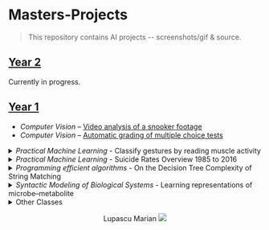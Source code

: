 # Masters-Projects

> This repository contains AI projects -- screenshots/gif & source.

## [Year 2](Year%202)
Currently in progress.

## [Year 1](Bachelors%20Year%201)

- _Computer Vision_ – [Video analysis of a snooker footage](https://github.com/marianlupascu/Video-analysis-of-a-snooker-footage)
- _Computer Vision_ – [Automatic grading of multiple choice tests](https://github.com/marianlupascu/Automatic-grading-of-multiple-choice-tests)

<details><summary><i>Practical Machine Learning</i> - Classify gestures by reading muscle activity</summary>

`Python` A recording of human hand muscle activity producing four different hand gestures.
The analysis report and explanations can be found [here](Year%201/Practical%20Machine%20Learning/Classify%20gestures%20by%20reading%20muscle%20activity/DocEN.pdf)
![doc](Year%201/Practical%20Machine%20Learning/Classify%20gestures%20by%20reading%20muscle%20activity/2020-07-06%2020_31_24-Greenshot.png)
</details>

<details><summary><i>Practical Machine Learning</i> - Suicide Rates Overview 1985 to 2016</summary>

`Python` Suicide Rates Overview 1985 to 2016 Compares socio-economic info with suicide rates by year and country.
The analysis report and explanations can be found [here](Year%201/Practical%20Machine%20Learning/Suicide%20Rates%20Overview%201985%20to%202016/Report%20_%20P2.pdf)
![doc](Year%201/Practical%20Machine%20Learning/Suicide%20Rates%20Overview%201985%20to%202016/2020-07-06%2020_34_46-Greenshot.png)
</details>

<details><summary><i>Programming efficient algorithms</i> - On the Decision Tree Complexity of String Matching</summary>

A natural problem is to determine the number of characters that need to be queried (i.e. the decision tree complexity) in a string in order to decide whether this string contains a certain pattern. Rivest showed that for every pattern p, in the worst case any deterministic algorithm needs to query at least n − |p| + 1 characters, where n is the length of the string and |p| is the length of the pattern. 
The analysis report and explanations can be found [here](Year%201/Programming%20efficient%20algorithms/Complexitatea%20algoritmului%20de%20String%20Matching.pdf)
![doc](Year%201/Programming%20efficient%20algorithms/2020-07-06%2019_35_03-Greenshot.png)
</details>

<details><summary><i>Syntactic Modeling of Biological Systems</i> - Learning representations of microbe–metabolite</summary>

Metabolic-microbial relationships are essential for the study of the microbiome. A new method is introduced that has the power to analyze the metabolite-microbe relationships. This new method is based on a technology not used so far in the study of metabolized microbial interactions, namely machine learning.
It is proved by 5 experiments: two experiments on cystic pulmonary fibrosis, one on the wetting of the biocrust, in the analysis of the impact of a high fat diet in murine a bacterium responsible for the excess production of a new bile acid is determined and in the analysis of in ammatory bowel disease and the colon identify a bacterium responsible for this disease as it was not initially associated with this disease in the Human Microbiome Project, as this method of analyzing metabolite microbe interactions has higher performance than previous methods (which are purely statistical) to do this thing.

The analysis report and explanations can be found [here](Year%201/Modelarea%Syntactic%20Modeling%20of%20Biological%20Systems/Learning%20representations%20of%20microbe–metabolite/Peper_LM.pdf)
![doc](Year%201/Modelarea%Syntactic%20Modeling%20of%20Biological%20Systems/Learning%20representations%20of%20microbe–metabolite/2020-07-06%2019_37_08-Greenshot.png)
</details>

<details><summary>Other Classes</summary>
  <li> Advance Machine Learning </li>
  <li> Knowledge Representation and Reasoning </li>
  <li> Natural Language Processing </li>
  <li> Probabilistic programming </li>
</details>

<p  align="center">
<span>Lupascu Marian </span>  <img  src="https://github.com/marianlupascu/School-Projects/blob/master/Bachelors%20Year%202/Web%20Techniques/CSS%20Project/img/mini-logo.png?raw=true">
</p>
